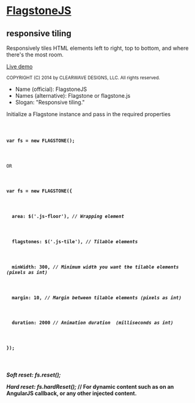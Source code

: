 <h1><a href="http://codepen.io/clearwavedesigns/pen/gbOrvR" target="_blank">FlagstoneJS</a></h1>
<h2>responsive tiling</h2>
<p>Responsively tiles HTML elements left to right, top to bottom, and where there's the most room.</p>
<p><a href="http://codepen.io/clearwavedesigns/pen/gbOrvR" target="_blank">Live demo</a></p>

<small>COPYRIGHT (C) 2014 by CLEARWAVE DESIGNS, LLC.  All rights reserved.</small>

<ul>
  <li>Name (official): FlagstoneJS</li>
  <li>Names (alternative): Flagstone or flagstone.js</li>
  <li>Slogan: "Responsive tiling."</li>
</ul>

<article>
  <p>Initialize a Flagstone instance and pass in the required properties</p>
  <code>
   <p><strong>var fs = new FLAGSTONE();</strong></p>
   <p>OR</p>
    <p><strong>var fs = new FLAGSTONE({</p>
      <p><strong>&#160;&#160;area: $('.js-floor'),</strong> <em>// Wrapping element</em></p>
      <p><strong>&#160;&#160;flagstones: $('.js-tile'),</strong> <em>// Tilable elements</em></p>
      <p><strong>&#160;&#160;minWidth: 300,</strong> <em>// Minimum width you want the tilable elements (pixels as int)</em></p>
      <p><strong>&#160;&#160;margin: 10,</strong> <em>// Margin between tilable elements (pixels as int)</em></p>
      <p><strong>&#160;&#160;duration: 2000</strong> <em>// Animation duration  (milliseconds as int)</em></p>
    <p><strong>});</p>
  </code>
  
  <p><em>Soft reset: <strong>fs.reset();</strong></em></p>
  <p><em>Hard reset: <strong>fs.hardReset();</strong></em> // For dynamic content such as on an AngularJS callback, or any other injected content.</p>
</article>
